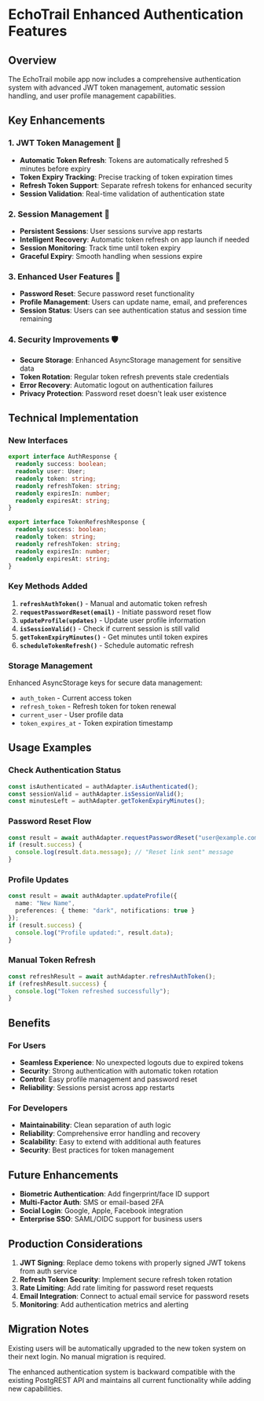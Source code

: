 # EchoTrail Enhanced Authentication Features

## Overview

The EchoTrail mobile app now includes a comprehensive authentication system with advanced JWT token management, automatic session handling, and user profile management capabilities.

## Key Enhancements

### 1. JWT Token Management 🔐

- **Automatic Token Refresh**: Tokens are automatically refreshed 5 minutes before expiry
- **Token Expiry Tracking**: Precise tracking of token expiration times
- **Refresh Token Support**: Separate refresh tokens for enhanced security
- **Session Validation**: Real-time validation of authentication state

### 2. Session Management 📱

- **Persistent Sessions**: User sessions survive app restarts
- **Intelligent Recovery**: Automatic token refresh on app launch if needed
- **Session Monitoring**: Track time until token expiry
- **Graceful Expiry**: Smooth handling when sessions expire

### 3. Enhanced User Features 👤

- **Password Reset**: Secure password reset functionality
- **Profile Management**: Users can update name, email, and preferences
- **Session Status**: Users can see authentication status and session time remaining

### 4. Security Improvements 🛡️

- **Secure Storage**: Enhanced AsyncStorage management for sensitive data
- **Token Rotation**: Regular token refresh prevents stale credentials
- **Error Recovery**: Automatic logout on authentication failures
- **Privacy Protection**: Password reset doesn't leak user existence

## Technical Implementation

### New Interfaces

```typescript
export interface AuthResponse {
  readonly success: boolean;
  readonly user: User;
  readonly token: string;
  readonly refreshToken: string;
  readonly expiresIn: number;
  readonly expiresAt: string;
}

export interface TokenRefreshResponse {
  readonly success: boolean;
  readonly token: string;
  readonly refreshToken: string;
  readonly expiresIn: number;
  readonly expiresAt: string;
}
```

### Key Methods Added

1. **`refreshAuthToken()`** - Manual and automatic token refresh
2. **`requestPasswordReset(email)`** - Initiate password reset flow
3. **`updateProfile(updates)`** - Update user profile information
4. **`isSessionValid()`** - Check if current session is still valid
5. **`getTokenExpiryMinutes()`** - Get minutes until token expires
6. **`scheduleTokenRefresh()`** - Schedule automatic refresh

### Storage Management

Enhanced AsyncStorage keys for secure data management:
- `auth_token` - Current access token
- `refresh_token` - Refresh token for token renewal  
- `current_user` - User profile data
- `token_expires_at` - Token expiration timestamp

## Usage Examples

### Check Authentication Status
```typescript
const isAuthenticated = authAdapter.isAuthenticated();
const sessionValid = authAdapter.isSessionValid();
const minutesLeft = authAdapter.getTokenExpiryMinutes();
```

### Password Reset Flow
```typescript
const result = await authAdapter.requestPasswordReset("user@example.com");
if (result.success) {
  console.log(result.data.message); // "Reset link sent" message
}
```

### Profile Updates
```typescript
const result = await authAdapter.updateProfile({
  name: "New Name",
  preferences: { theme: "dark", notifications: true }
});
if (result.success) {
  console.log("Profile updated:", result.data);
}
```

### Manual Token Refresh
```typescript
const refreshResult = await authAdapter.refreshAuthToken();
if (refreshResult.success) {
  console.log("Token refreshed successfully");
}
```

## Benefits

### For Users
- **Seamless Experience**: No unexpected logouts due to expired tokens
- **Security**: Strong authentication with automatic token rotation
- **Control**: Easy profile management and password reset
- **Reliability**: Sessions persist across app restarts

### For Developers  
- **Maintainability**: Clean separation of auth logic
- **Reliability**: Comprehensive error handling and recovery
- **Scalability**: Easy to extend with additional auth features
- **Security**: Best practices for token management

## Future Enhancements

- **Biometric Authentication**: Add fingerprint/face ID support
- **Multi-Factor Auth**: SMS or email-based 2FA
- **Social Login**: Google, Apple, Facebook integration
- **Enterprise SSO**: SAML/OIDC support for business users

## Production Considerations

1. **JWT Signing**: Replace demo tokens with properly signed JWT tokens from auth service
2. **Refresh Token Security**: Implement secure refresh token rotation
3. **Rate Limiting**: Add rate limiting for password reset requests
4. **Email Integration**: Connect to actual email service for password resets
5. **Monitoring**: Add authentication metrics and alerting

## Migration Notes

Existing users will be automatically upgraded to the new token system on their next login. No manual migration is required.

The enhanced authentication system is backward compatible with the existing PostgREST API and maintains all current functionality while adding new capabilities.